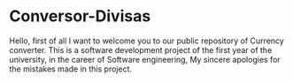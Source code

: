 # Conversor-Divisas
Hello, first of all I want to welcome you to our public repository of Currency converter. 
This is a software development project of the first year of the university, in the career of Software engineering, 
My sincere apologies for the mistakes made in this project.
